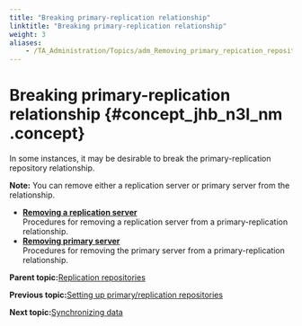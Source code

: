 ```yaml
--- 
title: "Breaking primary-replication relationship"
linktitle: "Breaking primary-replication relationship"
weight: 3
aliases: 
    - /TA_Administration/Topics/adm_Removing_primary_repication_repository_main.html
---
```

# Breaking primary-replication relationship {#concept_jhb_n3l_nm .concept}

In some instances, it may be desirable to break the primary-replication repository relationship.

**Note:** You can remove either a replication server or primary server from the relationship.

-   **[Removing a replication server](../../TA_Administration/Topics/adm_Removing_primary_repication_repository.html)**  
Procedures for removing a replication server from a primary-replication relationship.
-   **[Removing primary server](../../TA_Administration/Topics/adm_Setting_up_primary_replication_repository_2.html)**  
Procedures for removing the primary server from a primary-replication relationship.

**Parent topic:**[Replication repositories](../../TA_Administration/Topics/Repo_server_management_replication_repo.html)

**Previous topic:**[Setting up primary/replication repositories](../../TA_Administration/Topics/adm_Setting_up_primary_replication_repository.html)

**Next topic:**[Synchronizing data](../../TA_Administration/Topics/adm_Synchronizing_data.html)


